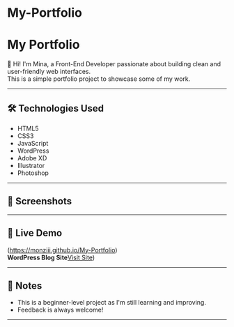 # My-Portfolio
# My Portfolio

👋 Hi! I'm Mina, a Front-End Developer passionate about building clean and user-friendly web interfaces.  
This is a simple portfolio project to showcase some of my work.

---

## 🛠️ Technologies Used

- HTML5  
- CSS3  
- JavaScript  
- WordPress  
- Adobe XD  
- Illustrator  
- Photoshop

---

## 📸 Screenshots



---

## 🚀 Live Demo

(https://monziii.github.io/My-Portfolio)  
**WordPress Blog Site**[Visit Site](https://your-wordpress-site-url.com))

---


## 📌 Notes

- This is a beginner-level project as I'm still learning and improving.
- Feedback is always welcome!

---

